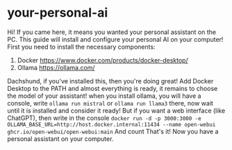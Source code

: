 # your-personal-ai
Hi! If you came here, it means you wanted your personal assistant on the PC. 
This guide will install and configure your personal AI on your computer! 
First you need to install the necessary components: 
1. Docker https://www.docker.com/products/docker-desktop/
2. Ollama https://ollama.com/

Dachshund, if you've installed this, then you're doing great!
Add Docker Desktop to the PATH and almost everything is ready, it remains to choose the model of your assistant!
when you install ollama, you will have a console, write
`ollama run mistral` or `ollama run llama3` there, now wait until it is installed and consider it ready!
But if you want a web interface (like ChatGPT), then write in the console `docker run -d -p 3000:3000 -e OLLAMA_BASE_URL=http://host.docker.internal:11434 --name open-webui ghcr.io/open-webui/open-webui:main`
And count That's it! Now you have a personal assistant on your computer.
